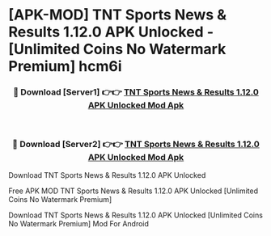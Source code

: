 # [APK-MOD] TNT Sports  News & Results 1.12.0 APK Unlocked - [Unlimited Coins No Watermark Premium] hcm6i



<div align="center">
<h3>🔴 Download [Server1] 👉👉 <a href="https://momento.my/?title=TNT_Sports__News_&_Results_1.12.0_APK_Unlocked">TNT Sports  News & Results 1.12.0 APK Unlocked Mod Apk</a></h3><br>

<h3>🔴 Download [Server2] 👉👉 <a href="https://momento.my/?title=TNT_Sports__News_&_Results_1.12.0_APK_Unlocked">TNT Sports  News & Results 1.12.0 APK Unlocked Mod Apk</a></h3>
</div>



Download TNT Sports  News & Results 1.12.0 APK Unlocked 

Free APK MOD TNT Sports  News & Results 1.12.0 APK Unlocked [Unlimited Coins No Watermark Premium]

Download TNT Sports  News & Results 1.12.0 APK Unlocked [Unlimited Coins No Watermark Premium] Mod For Android
